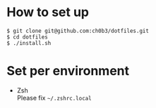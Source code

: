 # How to set up
```
$ git clone git@github.com:ch0b3/dotfiles.git
$ cd dotfiles
$ ./install.sh
```

# Set per environment

- Zsh  
Please fix `~/.zshrc.local`


